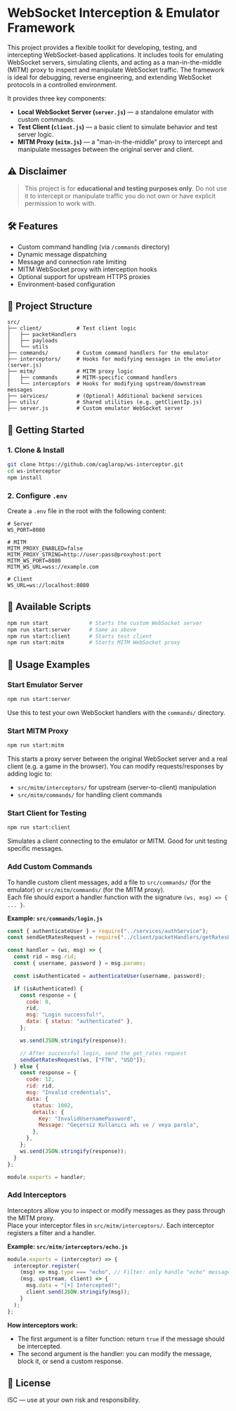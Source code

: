 # WebSocket Interception & Emulator Framework

This project provides a flexible toolkit for developing, testing, and intercepting WebSocket-based applications. It includes tools for emulating WebSocket servers, simulating clients, and acting as a man-in-the-middle (MITM) proxy to inspect and manipulate WebSocket traffic. The framework is ideal for debugging, reverse engineering, and extending WebSocket protocols in a controlled environment.

It provides three key components:

- **Local WebSocket Server (`server.js`)** — a standalone emulator with custom commands.
- **Test Client (`client.js`)** — a basic client to simulate behavior and test server logic.
- **MITM Proxy (`mitm.js`)** — a "man-in-the-middle" proxy to intercept and manipulate messages between the original server and client.

## ⚠️ Disclaimer

> This project is for **educational and testing purposes only**. Do not use it to intercept or manipulate traffic you do not own or have explicit permission to work with.

## 🛠 Features

- Custom command handling (via `/commands` directory)
- Dynamic message dispatching
- Message and connection rate limiting
- MITM WebSocket proxy with interception hooks
- Optional support for upstream HTTPS proxies
- Environment-based configuration

## 📁 Project Structure

```
src/
├── client/           # Test client logic
│   ├── packetHandlers
│   ├── payloads
│   └── utils
├── commands/         # Custom command handlers for the emulator
├── interceptors/     # Hooks for modifying messages in the emulator (server.js)
├── mitm/             # MITM proxy logic
│   ├── commands      # MITM-specific command handlers
│   └── interceptors  # Hooks for modifying upstream/downstream messages
├── services/         # (Optional) Additional backend services
├── utils/            # Shared utilities (e.g. getClientIp.js)
├── server.js         # Custom emulator WebSocket server

```

## 🚀 Getting Started

### 1. Clone & Install

```bash
git clone https://github.com/caglarop/ws-interceptor.git
cd ws-interceptor
npm install
```

### 2. Configure `.env`

Create a `.env` file in the root with the following content:

```env
# Server
WS_PORT=8080

# MITM
MITM_PROXY_ENABLED=false
MITM_PROXY_STRING=http://user:pass@proxyhost:port
MITM_WS_PORT=8080
MITM_WS_URL=wss://example.com

# Client
WS_URL=ws://localhost:8080
```

## 🔧 Available Scripts

```bash
npm run start             # Starts the custom WebSocket server
npm run start:server      # Same as above
npm run start:client      # Starts test client
npm run start:mitm        # Starts MITM WebSocket proxy
```

## 🧪 Usage Examples

### Start Emulator Server

```bash
npm run start:server
```

Use this to test your own WebSocket handlers with the `commands/` directory.

### Start MITM Proxy

```bash
npm run start:mitm
```

This starts a proxy server between the original WebSocket server and a real client (e.g. a game in the browser). You can modify requests/responses by adding logic to:

- `src/mitm/interceptors/` for upstream (server-to-client) manipulation
- `src/mitm/commands/` for handling client commands

### Start Client for Testing

```bash
npm run start:client
```

Simulates a client connecting to the emulator or MITM. Good for unit testing specific messages.

### Add Custom Commands

To handle custom client messages, add a file to `src/commands/` (for the emulator) or `src/mitm/commands/` (for the MITM proxy).  
Each file should export a handler function with the signature `(ws, msg) => { ... }`.

**Example: `src/commands/login.js`**

```js
const { authenticateUser } = require("../services/authService");
const sendGetRatesRequest = require("../client/packetHandlers/getRatesHandler");

const handler = (ws, msg) => {
  const rid = msg.rid;
  const { username, password } = msg.params;

  const isAuthenticated = authenticateUser(username, password);

  if (isAuthenticated) {
    const response = {
      code: 0,
      rid,
      msg: "Login successful!",
      data: { status: "authenticated" },
    };

    ws.send(JSON.stringify(response));

    // After successful login, send the get_rates request
    sendGetRatesRequest(ws, ["FTN", "USD"]);
  } else {
    const response = {
      code: 12,
      rid: rid,
      msg: "Invalid credentials",
      data: {
        status: 1002,
        details: {
          Key: "InvalidUsernamePassword",
          Message: "Geçersiz Kullanıcı adı ve / veya parola",
        },
      },
    };
    ws.send(JSON.stringify(response));
  }
};

module.exports = handler;
```

### Add Interceptors

Interceptors allow you to inspect or modify messages as they pass through the MITM proxy.  
Place your interceptor files in `src/mitm/interceptors/`. Each interceptor registers a filter and a handler.

**Example: `src/mitm/interceptors/echo.js`**

```js
module.exports = (interceptor) => {
  interceptor.register(
    (msg) => msg.type === "echo", // Filter: only handle "echo" messages
    (msg, upstream, client) => {
      msg.data = "[+] Intercepted!";
      client.send(JSON.stringify(msg));
    }
  );
};
```

**How interceptors work:**

- The first argument is a filter function: return `true` if the message should be intercepted.
- The second argument is the handler: you can modify the message, block it, or send a custom response.

## 📜 License

ISC — use at your own risk and responsibility.
